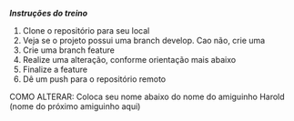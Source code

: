 ***Instruções do treino***

1) Clone o repositório para seu local
2) Veja se o projeto possui uma branch develop. Cao não, crie uma
3) Crie uma branch feature
4) Realize uma alteração, conforme orientação mais abaixo
5) Finalize a feature
6) Dê um push para o repositório remoto

COMO ALTERAR: Coloca seu nome abaixo do nome do amiguinho
Harold
(nome do próximo amiguinho aqui)
